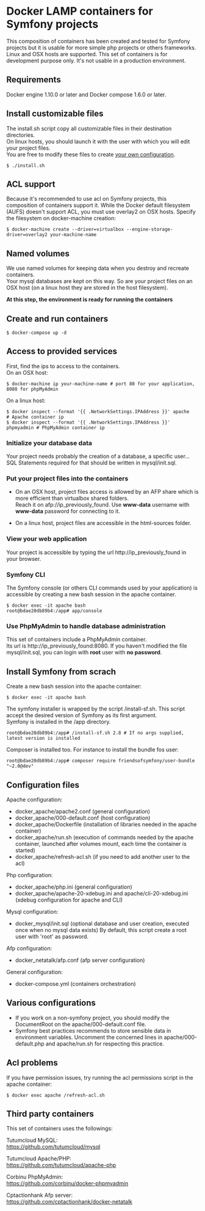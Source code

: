 # Docker LAMP containers for Symfony projects

This composition of containers has been created and tested for Symfony projects but it is usable for more simple php projects or others frameworks.  
Linux and OSX hosts are supported. This set of containers is for development purpose only. It's not usable in a production environment.

## Requirements
Docker engine 1.10.0 or later and Docker compose 1.6.0 or later.

## Install customizable files
The install.sh script copy all customizable files in their destination directories.  
On linux hosts, you should launch it with the user with which you will edit your project files.  
You are free to modify these files to create [your own configuration](#config-files).

    $ ./install.sh

## ACL support
Because it's recommended to use acl on Symfony projects, this composition of containers support it.
While the Docker default filesystem (AUFS) doesn't support ACL, you must use overlay2 on OSX hosts.
Specify the filesystem on docker-machine creation:

    $ docker-machine create --driver=virtualbox --engine-storage-driver=overlay2 your-machine-name

## Named volumes
We use named volumes for keeping data when you destroy and recreate containers.  
Your mysql databases are kept on this way. So are your project files on an OSX host (on a linux host they are stored in the host filesystem).
    
**At this step, the environment is ready for running the containers**

## Create and run containers

    $ docker-compose up -d
    
## Access to provided services
First, find the ips to access to the containers.  
On an OSX host:
    
    $ docker-machine ip your-machine-name # port 80 for your application, 8080 for phpMyAdmin
    
On a linux host:

    $ docker inspect --format '{{ .NetworkSettings.IPAddress }}' apache     # Apache container ip
    $ docker inspect --format '{{ .NetworkSettings.IPAddress }}' phpmyadmin # PhpMyAdmin container ip

### Initialize your database data
Your project needs probably the creation of a database, a specific user...  
SQL Statements required for that should be written in mysql/init.sql.

### Put your project files into the containers
* On an OSX host, project files access is allowed by an AFP share which is more efficient than virtualbox shared folders.  
Reach it on afp://ip_previously_found. Use **www-data** username with **www-data** password for connecting to it.

* On a linux host, project files are accessible in the html-sources folder.

### View your web application
Your project is accessible by typing the url http://ip_previously_found in your browser.

### Symfony CLI ###
The Symfony console (or others CLI commands used by your application) is accessible by creating a new bash session in the apache container.

    $ docker exec -it apache bash
    root@bdae20db89b4:/app# app/console
    
### Use PhpMyAdmin to handle database administration
This set of containers include a PhpMyAdmin container.  
Its url is http://ip_previously_found:8080.
If you haven't modified the file mysql/init.sql, you can login with **root** user with **no password**.

## Install Symfony from scrach ##
Create a new bash session into the apache container:

    $ docker exec -it apache bash

The symfony installer is wrapped by the script /install-sf.sh. This script accept the desired version of Symfony as its first argument.  
Symfony is installed in the /app directory.

    root@bdae20db89b4:/app# /install-sf.sh 2.8 # If no args supplied, latest version is installed
    
Composer is installed too. For instance to install the bundle fos user:    

    root@bdae20db89b4:/app# composer require friendsofsymfony/user-bundle "~2.0@dev"
    
<a name="config-files"></a>
## Configuration files ##
Apache configuration:
* docker_apache/apache2.conf (general configuration)
* docker_apache/000-default.conf (host configuration)
* docker_apache/Dockerfile (installation of libraries needed in the apache container)
* docker_apache/run.sh (execution of commands needed by the apache container, launched after volumes mount, each time the container is started) 
* docker_apache/refresh-acl.sh (if you need to add another user to the acl)

Php configuration:
* docker_apache/php.ini (general configuration)
* docker_apache/apache-20-xdebug.ini and apache/cli-20-xdebug.ini (xdebug configuration for apache and CLI)

Mysql configuration:
* docker_mysql/init.sql (optional database and user creation, executed once when no mysql data exists)
By default, this script create a root user with 'root' as password.

Afp configuration:
* docker_netatalk/afp.conf (afp server configuration)

General configuration:
* docker-compose.yml (containers orchestration)

## Various configurations
* If you work on a non-symfony project, you should modify the DocumentRoot on the apache/000-default.conf file.  
* Symfony best practices recommends to store sensible data in environment variables. Uncomment the concerned lines in apache/000-default.php and apache/run.sh for respecting this practice. 

## Acl problems ##
If you have permission issues, try running the acl permissions script in the apache container:

    $ docker exec apache /refresh-acl.sh

## Third party containers
This set of containers uses the followings:  
  
Tutumcloud MySQL:  
https://github.com/tutumcloud/mysql

Tutumcloud Apache/PHP:  
https://github.com/tutumcloud/apache-php

Corbinu PhpMyAdmin:  
https://github.com/corbinu/docker-phpmyadmin

Cptactionhank Afp server:  
https://github.com/cptactionhank/docker-netatalk

